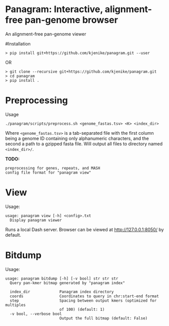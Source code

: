 # Panagram: Interactive, alignment-free pan-genome browser  

An alignment-free pan-genome viewer

#Installation

```
> pip install git+https://github.com/kjenike/panagram.git --user
```
OR
```
> git clone --recursive git+https://github.com/kjenike/panagram.git
> cd panagram
> pip install .
```

# Preprocessing
Usage
```
./panagram/scripts/preprocess.sh <genome_fastas.tsv> <K> <index_dir>
```

Where `<genome_fastas.tsv>` is a tab-separated file with the first column being a genome ID containing only alphanumeric characters, and the second a path to a gzipped fasta file. Will output all files to directory named `<index_dir>/`.

**TODO:**
```
preprocessing for genes, repeats, and MASH
config file format for "panagram view"
```

# View

Usage:
```
usage: panagram view [-h] <config>.txt
  Display panagram viewer
```

Runs a local Dash server. Browser can be viewed at http://127.0.0.1:8050/ by default.

# Bitdump

Usage:
```
usage: panagram bitdump [-h] [-v bool] str str str
  Query pan-kmer bitmap generated by "panagram index" 

  index_dir             Panagram index directory
  coords                Coordinates to query in chr:start-end format
  step                  Spacing between output kmers (optimized for multiples
                        of 100) (default: 1)
  -v bool, --verbose bool
                        Output the full bitmap (default: False)
```
